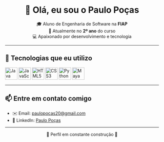 <h1 align="center">👋 Olá, eu sou o Paulo Poças</h1>

<p align="center">
  🎓 Aluno de Engenharia de Software na <strong>FIAP</strong> <br>
  📅 Atualmente no <strong>2º ano</strong> do curso <br>
  💻 Apaixonado por desenvolvimento e tecnologia
</p>

---

## 🚀 Tecnologias que eu utilizo

<p align="left">
  <img src="https://cdn.jsdelivr.net/gh/devicons/devicon/icons/java/java-original.svg" alt="Java" width="40" height="40"/>
  <img src="https://cdn.jsdelivr.net/gh/devicons/devicon/icons/javascript/javascript-original.svg" alt="JavaScript" width="40" height="40"/>
  <img src="https://cdn.jsdelivr.net/gh/devicons/devicon/icons/html5/html5-original.svg" alt="HTML5" width="40" height="40"/>
  <img src="https://cdn.jsdelivr.net/gh/devicons/devicon/icons/css3/css3-original.svg" alt="CSS3" width="40" height="40"/>
  <img src="https://cdn.jsdelivr.net/gh/devicons/devicon/icons/python/python-original.svg" alt="Python" width="40" height="40"/>
  <img src="https://cdn.jsdelivr.net/gh/devicons/devicon/icons/maya/maya-original.svg" alt="Maya" width="40" height="40"/>
</p>

---

## 📫 Entre em contato comigo

- ✉️ Email: paulopocas20@gmail.com  
- 💼 LinkedIn: [Paulo Poças](www.linkedin.com/in/paulo-pocas-3620492b8)

---

<p align="center">🚧 Perfil em constante construção 🚧</p>
